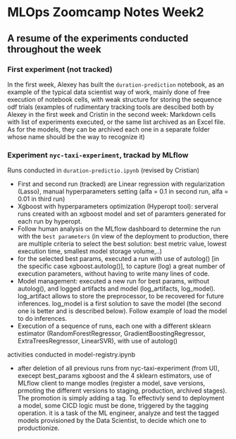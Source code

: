 # MLOps Zoomcamp Notes Week2

## A resume of the experiments conducted throughout the week

### First experiment (not tracked)

In the first week, Alexey has built the `duration-prediction` notebook, as an example of the typical data scientist way of work, mainly done of free execution of notebook cells, with weak structure for storing the sequence odf trials (examples of rudimentary tracking tools are descibed both by Alexey in the first week and Cristin in the second week: Markdown cells with list of experiments executed, or the same list archived as an Excel file. As for the models, they can be archived each one in a separate folder whose name should be the way to recognize it)

### Experiment `nyc-taxi-experiment`, trackad by MLflow

Runs conducted in `duration-predictio.ipynb` (revised by Cristian)

* First and second run (tracked) are Linear regression with regularization (Lasso), manual hyperparameters setting (alfa = 0.1 in second run, alfa = 0.01 in third run)
* Xgboost with hyperparameters optimization (Hyperopt tool): serveral runs created with an xgboost model and set of paramters generated for each run by hyperopt. 
* Follow human analysis on the MLflow dashboard to determine the run with the `best parameters` (in view of the deployment to production, there are multiple criteria to select the best solution: best metric value, lowest execution time, smallest model storage volume,..)
* for the selected best params, executed a run with use of autolog() [in the specific case xgboost.autolog()], to capture (log) a great number of execution parameters, without having to write many lines of code. 
* Model management: executed a new run for best params, without autolog(), and logged artifacts and model (log\_artifacts, log\_model). log\_artifact allows to store the preprocessor, to be recovered for future inferences. log\_model is a first solution to save the model (the second one is better and is described below). Follow example of load the model to do inferences.
* Execution of a sequence of runs, each one with a different sklearn estimator (RandomForestRegressor, GradientBoostingRegressor, ExtraTreesRegressor, LinearSVR), with use of autolog()


activities conducted in model-registry.ipynb

* after deletion of all previous runs from nyc-taxi-experiment (from UI), execept best\_params xgboost and the 4 sklearn estimators, use of MLflow client to mange modles (register a model, save versions, prmoting the different versions to staging, production, archived stages). The promotion is simply adding a tag. To effectivly send to deployment a model, some CICD logic must be done, triggered by the tagging operation. it is a task of the ML engineer, analyze and test the tagged models provisioned by the Data Scientist, to decide which one to productionize.